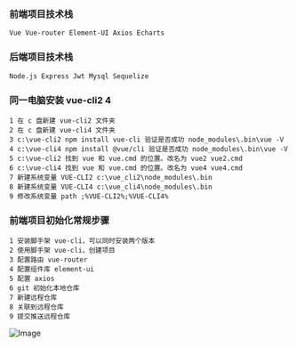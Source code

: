 ### 前端项目技术栈

```
Vue Vue-router Element-UI Axios Echarts
```

### 后端项目技术栈

```
Node.js Express Jwt Mysql Sequelize
```

### 同一电脑安装 vue-cli2 4

```
1 在 c 盘新建 vue-cli2 文件夹
2 在 c 盘新建 vue-cli4 文件夹
3 c:\vue-cli2 npm install vue-cli 验证是否成功 node_modules\.bin\vue -V
4 c:\vue-cli4 npm install @vue/cli 验证是否成功 node_modules\.bin\vue -V
5 c:\vue-cli2 找到 vue 和 vue.cmd 的位置。改名为 vue2 vue2.cmd
6 c:\vue-cli4 找到 vue 和 vue.cmd 的位置。改名为 vue4 vue4.cmd
7 新建系统变量 VUE-CLI2 c:\vue_cli2\node_modules\.bin
8 新建系统变量 VUE-CLI4 c:\vue_cli4\node_modules\.bin
9 修改系统变量 path ;%VUE-CLI2%;%VUE-CLI4%
```

### 前端项目初始化常规步骤

```
1 安装脚手架 vue-cli，可以同时安装两个版本
2 使用脚手架 vue-cli，创建项目
3 配置路由 vue-router
4 配置组件库 element-ui
5 配置 axios
6 git 初始化本地仓库
7 新建远程仓库
8 关联到远程仓库
9 提交推送远程仓库
```

![Image](https://www.baidu.com/img/bd_logo1.png)
